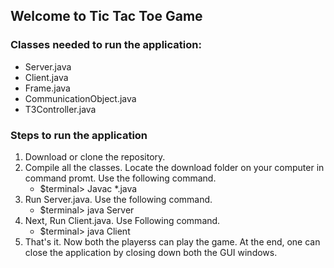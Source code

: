## Welcome to Tic Tac Toe Game

### Classes needed to run the application:


- Server.java
- Client.java
- Frame.java
- CommunicationObject.java
- T3Controller.java

### Steps to run the application

1. Download or clone the repository.
2. Compile all the classes. Locate the download folder on your computer in command promt. Use the following command. 
   - $terminal> Javac *.java 
3. Run Server.java. Use the following command.
   - $terminal> java Server
4. Next, Run Client.java. Use Following command.
   - $terminal> java Client
5. That's it. Now both the playerss can play the game. At the end, one can close the application by closing down both the GUI windows.    
